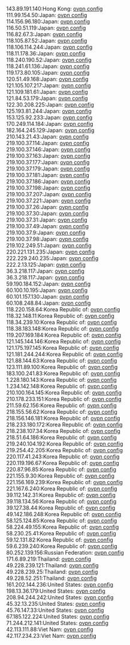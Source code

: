 143.89.191.140:Hong Kong: [ovpn config](vpn/143_89_191_140.ovpn)  
111.99.154.50:Japan: [ovpn config](vpn/111_99_154_50.ovpn)  
114.156.96.180:Japan: [ovpn config](vpn/114_156_96_180.ovpn)  
116.50.51.119:Japan: [ovpn config](vpn/116_50_51_119.ovpn)  
116.82.67.3:Japan: [ovpn config](vpn/116_82_67_3.ovpn)  
118.105.87.52:Japan: [ovpn config](vpn/118_105_87_52.ovpn)  
118.106.114.244:Japan: [ovpn config](vpn/118_106_114_244.ovpn)  
118.11.178.36:Japan: [ovpn config](vpn/118_11_178_36.ovpn)  
118.240.190.52:Japan: [ovpn config](vpn/118_240_190_52.ovpn)  
118.241.61.136:Japan: [ovpn config](vpn/118_241_61_136.ovpn)  
119.173.80.105:Japan: [ovpn config](vpn/119_173_80_105.ovpn)  
120.51.49.168:Japan: [ovpn config](vpn/120_51_49_168.ovpn)  
121.105.107.217:Japan: [ovpn config](vpn/121_105_107_217.ovpn)  
121.109.181.61:Japan: [ovpn config](vpn/121_109_181_61.ovpn)  
121.84.53.179:Japan: [ovpn config](vpn/121_84_53_179.ovpn)  
122.30.208.225:Japan: [ovpn config](vpn/122_30_208_225.ovpn)  
125.193.81.244:Japan: [ovpn config](vpn/125_193_81_244.ovpn)  
153.125.92.233:Japan: [ovpn config](vpn/153_125_92_233.ovpn)  
170.249.114.184:Japan: [ovpn config](vpn/170_249_114_184.ovpn)  
182.164.245.129:Japan: [ovpn config](vpn/182_164_245_129.ovpn)  
210.143.21.43:Japan: [ovpn config](vpn/210_143_21_43.ovpn)  
219.100.37.114:Japan: [ovpn config](vpn/219_100_37_114.ovpn)  
219.100.37.146:Japan: [ovpn config](vpn/219_100_37_146.ovpn)  
219.100.37.163:Japan: [ovpn config](vpn/219_100_37_163.ovpn)  
219.100.37.177:Japan: [ovpn config](vpn/219_100_37_177.ovpn)  
219.100.37.179:Japan: [ovpn config](vpn/219_100_37_179.ovpn)  
219.100.37.181:Japan: [ovpn config](vpn/219_100_37_181.ovpn)  
219.100.37.186:Japan: [ovpn config](vpn/219_100_37_186.ovpn)  
219.100.37.198:Japan: [ovpn config](vpn/219_100_37_198.ovpn)  
219.100.37.207:Japan: [ovpn config](vpn/219_100_37_207.ovpn)  
219.100.37.221:Japan: [ovpn config](vpn/219_100_37_221.ovpn)  
219.100.37.26:Japan: [ovpn config](vpn/219_100_37_26.ovpn)  
219.100.37.30:Japan: [ovpn config](vpn/219_100_37_30.ovpn)  
219.100.37.31:Japan: [ovpn config](vpn/219_100_37_31.ovpn)  
219.100.37.49:Japan: [ovpn config](vpn/219_100_37_49.ovpn)  
219.100.37.9:Japan: [ovpn config](vpn/219_100_37_9.ovpn)  
219.100.37.98:Japan: [ovpn config](vpn/219_100_37_98.ovpn)  
219.102.249.51:Japan: [ovpn config](vpn/219_102_249_51.ovpn)  
220.221.131.235:Japan: [ovpn config](vpn/220_221_131_235.ovpn)  
222.229.240.235:Japan: [ovpn config](vpn/222_229_240_235.ovpn)  
222.2.13.125:Japan: [ovpn config](vpn/222_2_13_125.ovpn)  
36.3.218.117:Japan: [ovpn config](vpn/36_3_218_117.ovpn)  
36.3.218.117:Japan: [ovpn config](vpn/36_3_218_117.ovpn)  
59.190.184.152:Japan: [ovpn config](vpn/59_190_184_152.ovpn)  
60.100.10.195:Japan: [ovpn config](vpn/60_100_10_195.ovpn)  
60.101.157.130:Japan: [ovpn config](vpn/60_101_157_130.ovpn)  
60.108.248.84:Japan: [ovpn config](vpn/60_108_248_84.ovpn)  
118.220.158.64:Korea Republic of: [ovpn config](vpn/118_220_158_64.ovpn)  
118.32.148.11:Korea Republic of: [ovpn config](vpn/118_32_148_11.ovpn)  
118.34.239.10:Korea Republic of: [ovpn config](vpn/118_34_239_10.ovpn)  
118.38.183.148:Korea Republic of: [ovpn config](vpn/118_38_183_148.ovpn)  
119.207.169.184:Korea Republic of: [ovpn config](vpn/119_207_169_184.ovpn)  
121.145.144.146:Korea Republic of: [ovpn config](vpn/121_145_144_146.ovpn)  
121.175.197.145:Korea Republic of: [ovpn config](vpn/121_175_197_145.ovpn)  
121.181.244.244:Korea Republic of: [ovpn config](vpn/121_181_244_244.ovpn)  
121.88.144.63:Korea Republic of: [ovpn config](vpn/121_88_144_63.ovpn)  
123.111.89.100:Korea Republic of: [ovpn config](vpn/123_111_89_100.ovpn)  
183.100.241.83:Korea Republic of: [ovpn config](vpn/183_100_241_83.ovpn)  
1.228.180.143:Korea Republic of: [ovpn config](vpn/1_228_180_143.ovpn)  
1.234.142.148:Korea Republic of: [ovpn config](vpn/1_234_142_148.ovpn)  
210.100.164.145:Korea Republic of: [ovpn config](vpn/210_100_164_145.ovpn)  
210.178.233.151:Korea Republic of: [ovpn config](vpn/210_178_233_151.ovpn)  
211.59.62.156:Korea Republic of: [ovpn config](vpn/211_59_62_156.ovpn)  
218.155.56.62:Korea Republic of: [ovpn config](vpn/218_155_56_62.ovpn)  
218.156.146.181:Korea Republic of: [ovpn config](vpn/218_156_146_181.ovpn)  
218.233.180.172:Korea Republic of: [ovpn config](vpn/218_233_180_172.ovpn)  
218.238.107.34:Korea Republic of: [ovpn config](vpn/218_238_107_34.ovpn)  
218.51.64.186:Korea Republic of: [ovpn config](vpn/218_51_64_186.ovpn)  
219.240.104.192:Korea Republic of: [ovpn config](vpn/219_240_104_192.ovpn)  
219.254.42.205:Korea Republic of: [ovpn config](vpn/219_254_42_205.ovpn)  
220.117.41.243:Korea Republic of: [ovpn config](vpn/220_117_41_243.ovpn)  
220.119.196.67:Korea Republic of: [ovpn config](vpn/220_119_196_67.ovpn)  
220.87.96.85:Korea Republic of: [ovpn config](vpn/220_87_96_85.ovpn)  
221.155.9.30:Korea Republic of: [ovpn config](vpn/221_155_9_30.ovpn)  
221.156.169.239:Korea Republic of: [ovpn config](vpn/221_156_169_239.ovpn)  
221.167.6.240:Korea Republic of: [ovpn config](vpn/221_167_6_240.ovpn)  
39.112.142.31:Korea Republic of: [ovpn config](vpn/39_112_142_31.ovpn)  
39.118.134.56:Korea Republic of: [ovpn config](vpn/39_118_134_56.ovpn)  
39.127.38.44:Korea Republic of: [ovpn config](vpn/39_127_38_44.ovpn)  
49.142.186.248:Korea Republic of: [ovpn config](vpn/49_142_186_248.ovpn)  
58.125.124.85:Korea Republic of: [ovpn config](vpn/58_125_124_85.ovpn)  
58.224.49.155:Korea Republic of: [ovpn config](vpn/58_224_49_155.ovpn)  
58.230.25.41:Korea Republic of: [ovpn config](vpn/58_230_25_41.ovpn)  
59.12.131.82:Korea Republic of: [ovpn config](vpn/59_12_131_82.ovpn)  
59.6.239.240:Korea Republic of: [ovpn config](vpn/59_6_239_240.ovpn)  
80.252.139.156:Russian Federation: [ovpn config](vpn/80_252_139_156.ovpn)  
171.6.89.219:Thailand: [ovpn config](vpn/171_6_89_219.ovpn)  
49.228.239.121:Thailand: [ovpn config](vpn/49_228_239_121.ovpn)  
49.228.239.25:Thailand: [ovpn config](vpn/49_228_239_25.ovpn)  
49.228.52.251:Thailand: [ovpn config](vpn/49_228_52_251.ovpn)  
161.202.144.236:United States: [ovpn config](vpn/161_202_144_236.ovpn)  
198.13.36.179:United States: [ovpn config](vpn/198_13_36_179.ovpn)  
208.94.244.242:United States: [ovpn config](vpn/208_94_244_242.ovpn)  
45.32.13.235:United States: [ovpn config](vpn/45_32_13_235.ovpn)  
45.76.147.33:United States: [ovpn config](vpn/45_76_147_33.ovpn)  
67.185.122.224:United States: [ovpn config](vpn/67_185_122_224.ovpn)  
71.244.212.141:United States: [ovpn config](vpn/71_244_212_141.ovpn)  
42.113.111.88:Viet Nam: [ovpn config](vpn/42_113_111_88.ovpn)  
42.117.234.23:Viet Nam: [ovpn config](vpn/42_117_234_23.ovpn)  

